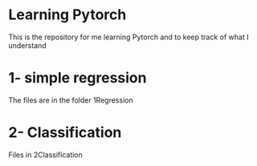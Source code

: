 # Learning Pytorch
This is the repository for me learning Pytorch and to keep track of what I understand

# 1- simple regression
The files are in the folder 1Regression

# 2- Classification
Files in 2Classification

